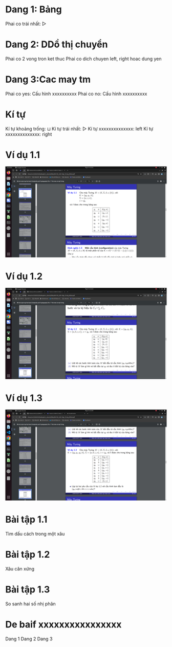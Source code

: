 # Dang 1: Bảng
Phai co      trái nhất: ▷
# Dang 2:  DDồ thị chuyển
Phai co      2 vong tron ket thuc
Phai co dich chuyen   left,  right hoac dung yen
# Dang 3:Cac may tm
Phai co      yes: Cấu hình xxxxxxxxxx
Phai co      no: Cấu hình xxxxxxxxxx
# Kí tự
Kí tự khoảng trống: ⊔
Kí tự   trái nhất: ▷
Kí tự   xxxxxxxxxxxxxx: left
Kí tự   xxxxxxxxxxxxxx: right


# Ví dụ 1.1


![alt text](image-1.png)
# Ví dụ 1.2

![alt text](image.png)
# Ví dụ 1.3


![alt text](image-2.png)


# Bài tập 1.1 
Tìm dấu cách trong một xâu
# Bài tập 1.2
Xâu cân xứng
<!-- thuw a va b truowc -->
# Bài tập 1.3
So sanh hai số nhị phân


# De baif xxxxxxxxxxxxxxxx
Dang 1
Dang 2
Dang 3


<!-- chuyen1 sang 2 : ve truowsc, sau do code -->

<!-- Nghien cuu bt https://turingmachine.io -->

